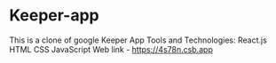 # Keeper-app
This is a clone of google Keeper App
Tools and Technologies:
React.js
HTML
CSS
JavaScript
Web link - https://4s78n.csb.app
